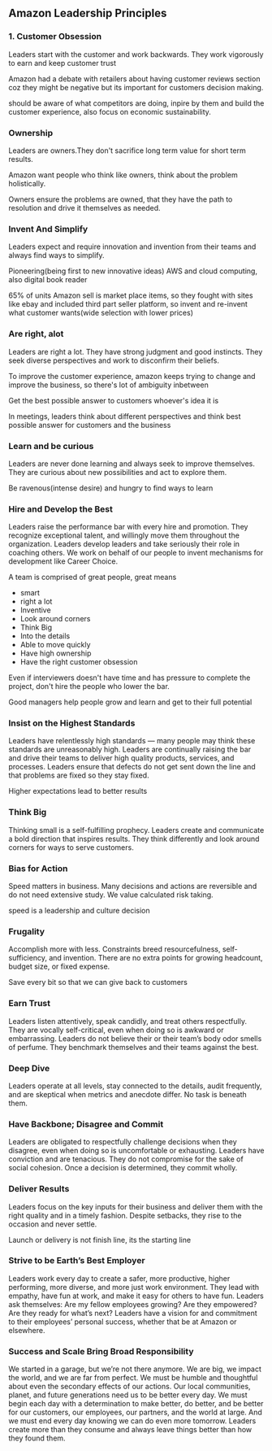 ## Amazon Leadership Principles

### 1. Customer Obsession

Leaders start with the customer and work backwards. They work vigorously to earn and keep customer trust

Amazon had a debate with retailers about having customer reviews section coz they might be negative but its important for customers decision making.

should be aware of what competitors are doing, inpire by them and build the customer experience, also focus on economic sustainability.

### Ownership

Leaders are owners.They don't sacrifice long term value for short term results.

Amazon want people who think like owners, think about the problem holistically.

Owners ensure the problems are owned, that they have the path to resolution and drive it themselves as needed.

### Invent And Simplify

Leaders expect and require innovation and invention from their teams and always find ways to simplify.

Pioneering(being first to new innovative ideas) AWS and cloud computing, also digital book reader

65% of units Amazon sell is market place items, so they fought with sites like ebay and included third part seller platform, so invent and re-invent what customer wants(wide selection with lower prices)

### Are right, alot

Leaders are right a lot. They have strong judgment and good instincts. They seek diverse perspectives and work to disconfirm their beliefs.

To improve the customer experience, amazon keeps trying to change and improve the business, so there's lot of ambiguity inbetween

Get the best possible answer to customers whoever's idea it is

In meetings, leaders think about different perspectives and think best possible answer for customers and the business

### Learn and be curious

Leaders are never done learning and always seek to improve themselves. They are curious about new possibilities and act to explore them.

Be ravenous(intense desire) and hungry to find ways to learn

### Hire and Develop the Best

Leaders raise the performance bar with every hire and promotion. They recognize exceptional talent, and willingly move them throughout the organization. Leaders develop leaders and take seriously their role in coaching others. We work on behalf of our people to invent mechanisms for development like Career Choice.

A team is comprised of great people, great means

- smart
- right a lot
- Inventive
- Look around corners
- Think Big
- Into the details
- Able to move quickly
- Have high ownership
- Have the right customer obsession

Even if interviewers doesn't have time and has pressure to complete the project, don't hire the people who lower the bar.

Good managers help people grow and learn and get to their full potential

### Insist on the Highest Standards

Leaders have relentlessly high standards — many people may think these standards are unreasonably high. Leaders are continually raising the bar and drive their teams to deliver high quality products, services, and processes. Leaders ensure that defects do not get sent down the line and that problems are fixed so they stay fixed.

Higher expectations lead to better results

### Think Big

Thinking small is a self-fulfilling prophecy. Leaders create and communicate a bold direction that inspires results. They think differently and look around corners for ways to serve customers.

### Bias for Action

Speed matters in business. Many decisions and actions are reversible and do not need extensive study. We value calculated risk taking.

speed is a leadership and culture decision

### Frugality

Accomplish more with less. Constraints breed resourcefulness, self-sufficiency, and invention. There are no extra points for growing headcount, budget size, or fixed expense.

Save every bit so that we can give back to customers

### Earn Trust

Leaders listen attentively, speak candidly, and treat others respectfully. They are vocally self-critical, even when doing so is awkward or embarrassing. Leaders do not believe their or their team’s body odor smells of perfume. They benchmark themselves and their teams against the best.

### Deep Dive

Leaders operate at all levels, stay connected to the details, audit frequently, and are skeptical when metrics and anecdote differ. No task is beneath them.

### Have Backbone; Disagree and Commit

Leaders are obligated to respectfully challenge decisions when they disagree, even when doing so is uncomfortable or exhausting. Leaders have conviction and are tenacious. They do not compromise for the sake of social cohesion. Once a decision is determined, they commit wholly.

### Deliver Results

Leaders focus on the key inputs for their business and deliver them with the right quality and in a timely fashion. Despite setbacks, they rise to the occasion and never settle.

Launch or delivery is not finish line, its the starting line

### Strive to be Earth’s Best Employer

Leaders work every day to create a safer, more productive, higher performing, more diverse, and more just work environment. They lead with empathy, have fun at work, and make it easy for others to have fun. Leaders ask themselves: Are my fellow employees growing? Are they empowered? Are they ready for what’s next? Leaders have a vision for and commitment to their employees’ personal success, whether that be at Amazon or elsewhere.

### Success and Scale Bring Broad Responsibility

We started in a garage, but we’re not there anymore. We are big, we impact the world, and we are far from perfect. We must be humble and thoughtful about even the secondary effects of our actions. Our local communities, planet, and future generations need us to be better every day. We must begin each day with a determination to make better, do better, and be better for our customers, our employees, our partners, and the world at large. And we must end every day knowing we can do even more tomorrow. Leaders create more than they consume and always leave things better than how they found them.
